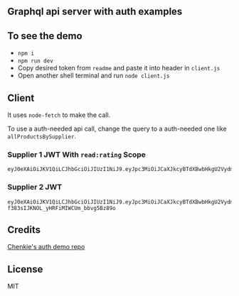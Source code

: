 ## Graphql api server with auth examples

## To see the demo
* `npm i`
* `npm run dev`
* Copy desired token from `readme` and paste it into header in `client.js`
* Open another shell terminal and run `node client.js`


## Client
It uses `node-fetch` to make the call.

To use a auth-needed api call, change the query to a auth-needed one like `allProductsBySupplier`.


### Supplier 1 JWT With `read:rating` Scope

```
eyJ0eXAiOiJKV1QiLCJhbGciOiJIUzI1NiJ9.eyJpc3MiOiJCaXJkcyBTdXBwbHkgU2VydmVyIiwiaWF0IjoxNTE4MjQ2MjU3LCJleHAiOjE1NDk3ODM4MTUsImF1ZCI6Ind3dy5iaXJkcy1zdXBwbHkuY29tLmF1Iiwic3ViIjoiMSIsInNjb3BlIjoicmVhZDpyYXRpbmcifQ.AXgbsq4ZWI5H6TP6x1TkAOlZLFDP_cEG4hrBWROw9Es
```

### Supplier 2 JWT

```
eyJ0eXAiOiJKV1QiLCJhbGciOiJIUzI1NiJ9.eyJpc3MiOiJCaXJkcyBTdXBwbHkgU2VydmVyIiwiaWF0IjoxNTE4MjQ2MjU3LCJleHAiOjE1NDk3ODM4MTUsImF1ZCI6Ind3dy5iaXJkcy1zdXBwbHkuY29tLmF1Iiwic3ViIjoiMiJ9.lheQQ3el-f383sIJKNOL_yHRFiMIWCUm_bbvg5Bz89o
```

## Credits
[Chenkie's auth demo repo](https://github.com/chenkie/graphql-auth)

## License

MIT
